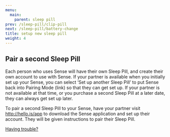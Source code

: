 ```yaml
---
menu:
  main:
    parent: sleep pill
prev: /sleep-pill/clip-pill
next: /sleep-pill/battery-change
title: setup new sleep pill
weight: 4
---
```


## Pair a second Sleep Pill


Each person who uses Sense will have their own Sleep Pill, and create their own account to use with Sense. If your partner is available when you initially set up your Sense, you can select ‘Set up another Sleep Pill’ to put Sense back into Pairing Mode (link) so that they can get set up. If your partner is not available at that time, or you purchase a second Sleep Pill at a later date, they can always get set up later.


To pair a second Sleep Pill to your Sense, have your partner visit http://hello.is/app to download the Sense application and set up their account. They will be given instructions to pair their Sleep Pill. 


[Having trouble?](http://staging-user.hello.is/troubleshoot/setting-up-second-sleep-pill/)